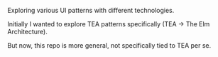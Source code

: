 Exploring various UI patterns with different technologies.

Initially I wanted to explore TEA patterns specifically (TEA -> The Elm Architecture).

But now, this repo is more general, not specifically tied to TEA per se.
